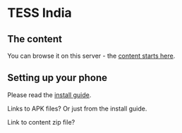# TESS India

## The content

You can browse it on this server - the [content starts here](tesscontent).

## Setting up your phone

Please read the [install guide](install-guide.html).

Links to APK files? Or just from the install guide.

Link to content zip file?
